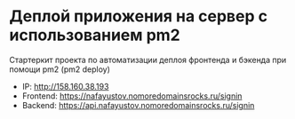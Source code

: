# Деплой приложения на сервер с использованием pm2

Стартеркит проекта по автоматизации деплоя фронтенда и бэкенда при помощи pm2 (pm2 deploy)

* IP: http://158.160.38.193
* Frontend: https://nafayustov.nomoredomainsrocks.ru/signin
* Backend: https://api.nafayustov.nomoredomainsrocks.ru/signin

